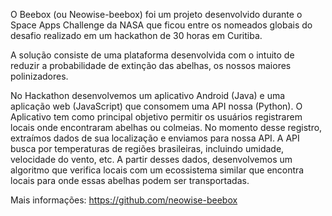 O Beebox (ou Neowise-beebox) foi um projeto desenvolvido durante o Space Apps Challenge da NASA que ficou entre os nomeados globais do desafio realizado em um hackathon de 30 horas em Curitiba.

A solução consiste de uma plataforma desenvolvida com o intuito de reduzir a probabilidade de extinção das abelhas, os nossos maiores polinizadores.

No Hackathon desenvolvemos um aplicativo Android (Java) e uma aplicação web (JavaScript) que consomem uma API nossa (Python). O Aplicativo tem como principal objetivo permitir os usuários registrarem locais onde encontraram abelhas ou colmeias. No momento desse registro, extraímos dados de sua localização e enviamos para nossa API. A API busca por temperaturas de regiões brasileiras, incluindo umidade, velocidade do vento, etc. A partir desses dados, desenvolvemos um algoritmo que verifica locais com um ecossistema similar que encontra locais para onde essas abelhas podem ser transportadas.

Mais informações:
https://github.com/neowise-beebox
